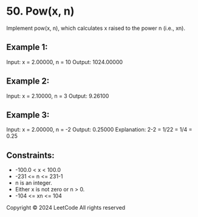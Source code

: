 # 50. Pow(x, n)
Implement pow(x, n), which calculates x raised to the power n (i.e., xn).

## Example 1:
Input: x = 2.00000, n = 10
Output: 1024.00000

## Example 2:
Input: x = 2.10000, n = 3
Output: 9.26100

## Example 3:
Input: x = 2.00000, n = -2
Output: 0.25000
Explanation: 2-2 = 1/22 = 1/4 = 0.25

## Constraints:
- -100.0 < x < 100.0
- -231 <= n <= 231-1
- n is an integer.
- Either x is not zero or n > 0.
- -104 <= xn <= 104

Copyright ©️ 2024 LeetCode All rights reserved
